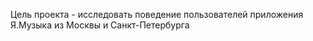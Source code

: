 Цель проекта - исследовать поведение пользователей приложения Я.Музыка из Москвы и Санкт-Петербурга
